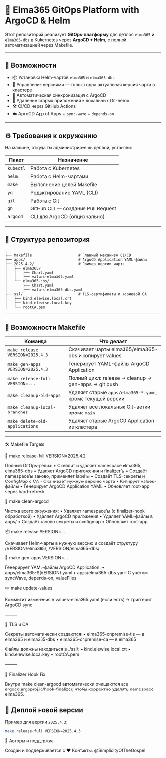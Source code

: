 # 🚀 Elma365 GitOps Platform with ArgoCD & Helm

Этот репозиторий реализует **GitOps-платформу** для деплоя `elma365` и `elma365-dbs` в Kubernetes через **ArgoCD + Helm**, с полной автоматизацией через Makefile.

---

## 🧰 Возможности

- 📦 Установка Helm-чартов `elma365` и `elma365-dbs`
- 🔁 Управление версиями — только одна актуальная версия чарта в кластере
- 🔄 Автоматическая синхронизация с ArgoCD
- 🧹 Удаление старых приложений и локальных Git-веток
- 🛠 CI/CD через GitHub Actions
- ☁️ АргоCD App of Apps + `sync-wave` + `depends-on`

---

## ⚙️ Требования к окружению

На машине, откуда ты администрируешь деплой, установи:

| Пакет       | Назначение                            |
|-------------|----------------------------------------|
| `kubectl`   | Работа с Kubernetes                    |
| `helm`      | Работа с Helm-чартами                  |
| `make`      | Выполнение целей Makefile              |
| `yq`        | Редактирование YAML (CLI)              |
| `git`       | Работа с Git                           |
| `gh`        | GitHub CLI — создание Pull Request     |
| `argocd`    | CLI для ArgoCD (опционально)           |

---

## 📂 Структура репозитория
```
.
├── Makefile                     # Главный механизм CI/CD
├── apps/                        # ArgoCD Application YAML-файлы
├── 2025.4.2/                    # Пример версии чарта
│   ├── elma365/
│   │   ├── Chart.yaml
│   │   ├── values-elma365.yaml
│   └── elma365-dbs/
│       ├── Chart.yaml
│       ├── values-elma365-dbs.yaml
├── ssl/                         # TLS-сертификаты и корневой CA
│   ├── kind.elewise.local.crt
│   ├── kind.elewise.local.key
│   └── rootCA.pem
```
---

## 🔧 Возможности Makefile

| Команда                              | Что делает                                                   |
|--------------------------------------|--------------------------------------------------------------|
| `make release VERSION=2025.4.3`      | Скачивает чарты elma365/elma365-dbs и копирует values        |
| `make gen-apps VERSION=2025.4.3`     | Генерирует YAML-файлы ArgoCD Application                    |
| `make release-full VERSION=...`      | Полный цикл: release → cleanup → gen-apps → git push         |
| `make cleanup-old-apps`              | Удаляет старые `apps/elma365-*.yaml`, кроме текущей версии   |
| `make cleanup-local-branches`        | Удаляет все локальные Git-ветки кроме `main`                 |
| `make delete-old-applications`       | Удаляет старые ArgoCD Application из кластера                |

---
🛠 Makefile Targets

🔁 make release-full VERSION=2025.4.2

Полный GitOps-релиз:
	•	Скейлит и удаляет namespace elma365, elma365-dbs
	•	Удаляет ArgoCD приложения и finalizer’ы
	•	Создаёт namespace’ы заново, применяет label’ы
	•	Создаёт TLS-секреты и ConfigMap с CA
	•	Скачивает нужную версию чарта
	•	Копирует values-файлы
	•	Генерирует ArgoCD Application YAML
	•	Обновляет root-app через hard-refresh

🧼 make clean-argocd

Чистка всего окружения:
	•	Удаляет namespace’ы (с finalizer-hook обработкой)
	•	Удаляет ArgoCD приложения
	•	Удаляет YAML-файлы в apps/
	•	Создаёт заново секреты и configmap
	•	Обновляет root-app

📦 make release VERSION=...

Скачивает Helm-чарты в нужную версию и создаёт структуру /VERSION/elma365/, /VERSION/elma365-dbs/

📄 make gen-apps VERSION=...

Генерирует YAML-файлы ArgoCD Application:
	•	apps/elma365-$(VERSION).yaml
	•	apps/elma365-dbs.yaml
С учётом syncWave, depends-on, valueFiles

✏️ make update-values

Коммитит изменения в values-elma365.yaml (если есть) → триггерит ArgoCD sync

⸻

🔐 TLS и CA

Секреты автоматически создаются:
	•	elma365-onpremise-tls — в elma365 и elma365-dbs
	•	elma365-onpremise-ca — в elma365

Файлы должны находиться в ./ssl/:
	•	kind.elewise.local.crt
	•	kind.elewise.local.key
	•	rootCA.pem

⸻

🧠 Finalizer Hook Fix

Внутри make clean-argocd автоматически очищаются все argocd.argoproj.io/hook-finalizer, чтобы корректно удалять namespace elma365.

## 🚀 Деплой новой версии

Пример для версии `2025.4.3`:

```sh
make release-full VERSION=2025.4.3
```
🤝 Авторы и поддержка

Создан и поддерживается с ❤️
Контакты: @SimplicityOfTheGospel
